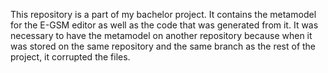 This repository is a part of my bachelor project. It contains the metamodel for the E-GSM editor as well as the code that was generated from it. It was necessary to have the metamodel on another repository because when it was stored on the same repository and the same branch as the rest of the project, it corrupted the files.
